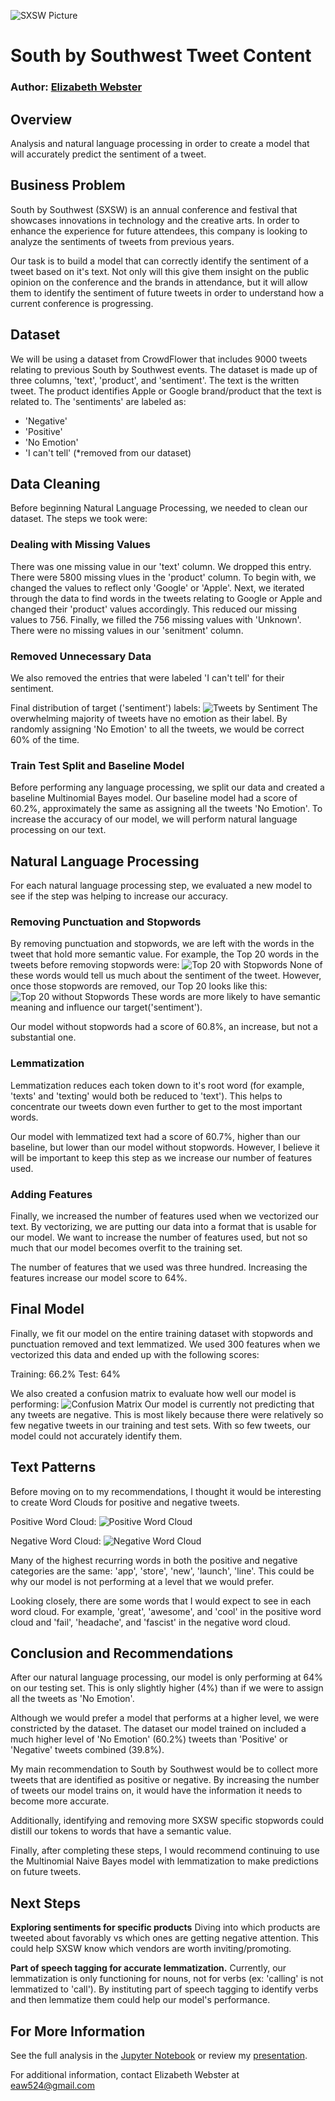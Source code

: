 ![SXSW Picture](https://github.com/elizabeth524/Phase-4-Project/blob/main/Images/SXSWLogo.jpg)

# South by Southwest Tweet Content

### Author: [Elizabeth Webster](https://github.com/elizabeth524)

## Overview

Analysis and natural language processing in order to create a model that will accurately predict the sentiment of a tweet.

## Business Problem

South by Southwest (SXSW) is an annual conference and festival that showcases innovations in technology and the creative arts.  In order to enhance the experience for future attendees, this company is looking to analyze the sentiments of tweets from previous years. 

Our task is to build a model that can correctly identify the sentiment of a tweet based on it's text. Not only will this give them insight on the public opinion on the conference and the brands in attendance, but it will allow them to identify the sentiment of future tweets in order to understand how a current conference is progressing.

## Dataset

We will be using a dataset from CrowdFlower that includes 9000 tweets relating to previous South by Southwest events. The dataset is made up of three columns, 'text', 'product', and 'sentiment'. 
The text is the written tweet.
The product identifies Apple or Google brand/product that the text is related to.
The 'sentiments' are labeled as:

* 'Negative' 
* 'Positive'
* 'No Emotion' 
* 'I can't tell' (*removed from our dataset)

## Data Cleaning

Before beginning Natural Language Processing, we needed to clean our dataset.  The steps we took were:

### Dealing with Missing Values
There was one missing value in our 'text' column.  We dropped this entry.
There were 5800 missing vlues in the 'product' column.  To begin with, we changed the values to reflect only 'Google' or 'Apple'.  Next, we iterated through the data to find words in the tweets relating to Google or Apple and changed their 'product' values accordingly.  This reduced our missing values to 756.  Finally, we filled the 756 missing values with 'Unknown'.
There were no missing values in our 'senitment' column.

### Removed Unnecessary Data
We also removed the entries that were labeled 'I can't tell' for their sentiment.

Final distribution of target ('sentiment') labels:
![Tweets by Sentiment]()
The overwhelming majority of tweets have no emotion as their label.  By randomly assigning 'No Emotion' to all the tweets, we would be correct 60% of the time.

### Train Test Split and Baseline Model
Before performing any language processing, we split our data and created a baseline Multinomial Bayes model.  Our baseline model had a score of 60.2%, approximately the same as assigning all the tweets 'No Emotion'.  To increase the accuracy of our model, we will perform natural language processing on our text.

## Natural Language Processing

For each natural language processing step, we evaluated a new model to see if the step was helping to increase our accuracy.

### Removing Punctuation and Stopwords

By removing punctuation and stopwords, we are left with the words in the tweet that hold more semantic value.  For example, the Top 20 words in the tweets before removing stopwords were:
![Top 20 with Stopwords]()
None of these words would tell us much about the sentiment of the tweet.  However, once those stopwords are removed, our Top 20 looks like this:
![Top 20 without Stopwords]()
These words are more likely to have semantic meaning and influence our target('sentiment').

Our model without stopwords had a score of 60.8%, an increase, but not a substantial one.

### Lemmatization

Lemmatization reduces each token down to it's root word (for example, 'texts' and 'texting' would both be reduced to 'text'). This helps to concentrate our tweets down even further to get to the most important words.

Our model with lemmatized text had a score of 60.7%, higher than our baseline, but lower than our model without stopwords.  However, I believe it will be important to keep this step as we increase our number of features used.

### Adding Features

Finally, we increased the number of features used when we vectorized our text.  By vectorizing, we are putting our data into a format that is usable for our model.  We want to increase the number of features used, but not so much that our model becomes overfit to the training set.

The number of features that we used was three hundred.  Increasing the features increase our model score to 64%.

## Final Model

Finally, we fit our model on the entire training dataset with stopwords and punctuation removed and text lemmatized.  We used 300 features when we vectorized this data and ended up with the following scores:

Training: 66.2%
Test: 64%

We also created a confusion matrix to evaluate how well our model is performing:
![Confusion Matrix]()
Our model is currently not predicting that any tweets are negative.  This is most likely because there were relatively so few negative tweets in our training and test sets.  With so few tweets, our model could not accurately identify them.

## Text Patterns

Before moving on to my recommendations, I thought it would be interesting to create Word Clouds for positive and negative tweets.

Positive Word Cloud:
![Positive Word Cloud](https://github.com/elizabeth524/Phase-4-Project/blob/main/Images/PositiveWordCloud.png)

Negative Word Cloud:
![Negative Word Cloud](https://github.com/elizabeth524/Phase-4-Project/blob/main/Images/NegativeWordCloud.png)

Many of the highest recurring words in both the positive and negative categories are the same: 'app', 'store', 'new', 'launch', 'line'.  This could be why our model is not performing at a level that we would prefer.

Looking closely, there are some words that I would expect to see in each word cloud.  For example, 'great', 'awesome', and 'cool' in the positive word cloud and 'fail', 'headache', and 'fascist' in the negative word cloud.

## Conclusion and Recommendations

After our natural language processing, our model is only performing at 64% on our testing set.  This is only slightly higher (4%) than if we were to assign all the tweets as 'No Emotion'.  

Although we would prefer a model that performs at a higher level, we were constricted by the dataset.  The dataset our model trained on included a much higher level of 'No Emotion' (60.2%) tweets than 'Positive' or 'Negative' tweets combined (39.8%).

My main recommendation to South by Southwest would be to collect more tweets that are identified as positive or negative.  By increasing the number of tweets our model trains on, it would have the information it needs to become more accurate.

Additionally, identifying and removing more SXSW specific stopwords could distill our tokens to words that have a semantic value.

Finally, after completing these steps, I would recommend continuing to use the Multinomial Naive Bayes model with lemmatization to make predictions on future tweets.


## Next Steps

**Exploring sentiments for specific products**
Diving into which products are tweeted about favorably vs which ones are getting negative attention.  This could help SXSW know which vendors are worth inviting/promoting.

**Part of speech tagging for accurate lemmatization.**
Currently, our lemmatization is only functioning for nouns, not for verbs (ex: 'calling' is not lemmatized to 'call').  By instituting part of speech tagging to identify verbs and then lemmatize them could help our model's performance.

## For More Information

See the full analysis in the [Jupyter Notebook](https://github.com/elizabeth524/Phase-4-Project/blob/main/SXSW_Data.ipynb) or review my [presentation]().

For additional information, contact Elizabeth Webster at [eaw524@gmail.com](eaw524@gmail.com)
